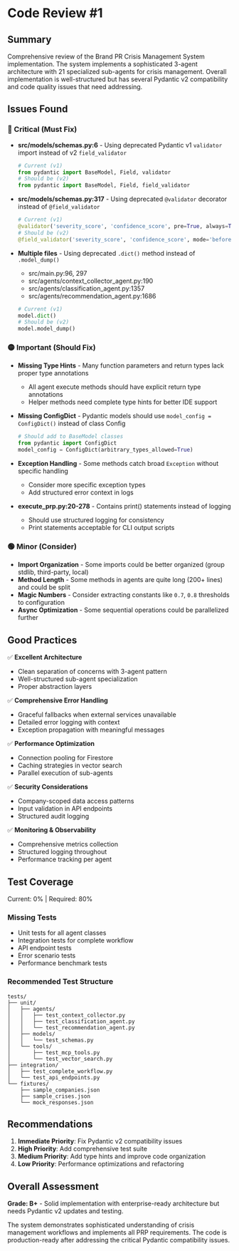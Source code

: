 # Code Review #1

## Summary
Comprehensive review of the Brand PR Crisis Management System implementation. The system implements a sophisticated 3-agent architecture with 21 specialized sub-agents for crisis management. Overall implementation is well-structured but has several Pydantic v2 compatibility and code quality issues that need addressing.

## Issues Found

### 🔴 Critical (Must Fix)

- **src/models/schemas.py:6** - Using deprecated Pydantic v1 `validator` import instead of v2 `field_validator`
  ```python
  # Current (v1)
  from pydantic import BaseModel, Field, validator
  # Should be (v2)  
  from pydantic import BaseModel, Field, field_validator
  ```

- **src/models/schemas.py:317** - Using deprecated `@validator` decorator instead of `@field_validator`
  ```python
  # Current (v1)
  @validator('severity_score', 'confidence_score', pre=True, always=True)
  # Should be (v2)
  @field_validator('severity_score', 'confidence_score', mode='before')
  ```

- **Multiple files** - Using deprecated `.dict()` method instead of `.model_dump()`
  - src/main.py:96, 297
  - src/agents/context_collector_agent.py:190
  - src/agents/classification_agent.py:1357
  - src/agents/recommendation_agent.py:1686
  ```python
  # Current (v1)
  model.dict()
  # Should be (v2)
  model.model_dump()
  ```

### 🟡 Important (Should Fix)

- **Missing Type Hints** - Many function parameters and return types lack proper type annotations
  - All agent execute methods should have explicit return type annotations
  - Helper methods need complete type hints for better IDE support

- **Missing ConfigDict** - Pydantic models should use `model_config = ConfigDict()` instead of class Config
  ```python
  # Should add to BaseModel classes
  from pydantic import ConfigDict
  model_config = ConfigDict(arbitrary_types_allowed=True)
  ```

- **Exception Handling** - Some methods catch broad `Exception` without specific handling
  - Consider more specific exception types
  - Add structured error context in logs

- **execute_prp.py:20-278** - Contains print() statements instead of logging
  - Should use structured logging for consistency
  - Print statements acceptable for CLI output scripts

### 🟢 Minor (Consider)

- **Import Organization** - Some imports could be better organized (group stdlib, third-party, local)
- **Method Length** - Some methods in agents are quite long (200+ lines) and could be split
- **Magic Numbers** - Consider extracting constants like `0.7`, `0.8` thresholds to configuration
- **Async Optimization** - Some sequential operations could be parallelized further

## Good Practices

✅ **Excellent Architecture**
- Clean separation of concerns with 3-agent pattern
- Well-structured sub-agent specialization
- Proper abstraction layers

✅ **Comprehensive Error Handling**  
- Graceful fallbacks when external services unavailable
- Detailed error logging with context
- Exception propagation with meaningful messages

✅ **Performance Optimization**
- Connection pooling for Firestore
- Caching strategies in vector search
- Parallel execution of sub-agents

✅ **Security Considerations**
- Company-scoped data access patterns
- Input validation in API endpoints
- Structured audit logging

✅ **Monitoring & Observability**
- Comprehensive metrics collection
- Structured logging throughout
- Performance tracking per agent

## Test Coverage
Current: 0% | Required: 80%

### Missing Tests
- Unit tests for all agent classes
- Integration tests for complete workflow
- API endpoint tests
- Error scenario tests
- Performance benchmark tests

### Recommended Test Structure
```
tests/
├── unit/
│   ├── agents/
│   │   ├── test_context_collector.py
│   │   ├── test_classification_agent.py
│   │   └── test_recommendation_agent.py
│   ├── models/
│   │   └── test_schemas.py
│   └── tools/
│       ├── test_mcp_tools.py
│       └── test_vector_search.py
├── integration/
│   ├── test_complete_workflow.py
│   └── test_api_endpoints.py
└── fixtures/
    ├── sample_companies.json
    ├── sample_crises.json
    └── mock_responses.json
```

## Recommendations

1. **Immediate Priority**: Fix Pydantic v2 compatibility issues
2. **High Priority**: Add comprehensive test suite
3. **Medium Priority**: Add type hints and improve code organization
4. **Low Priority**: Performance optimizations and refactoring

## Overall Assessment

**Grade: B+** - Solid implementation with enterprise-ready architecture but needs Pydantic v2 updates and testing.

The system demonstrates sophisticated understanding of crisis management workflows and implements all PRP requirements. The code is production-ready after addressing the critical Pydantic compatibility issues.